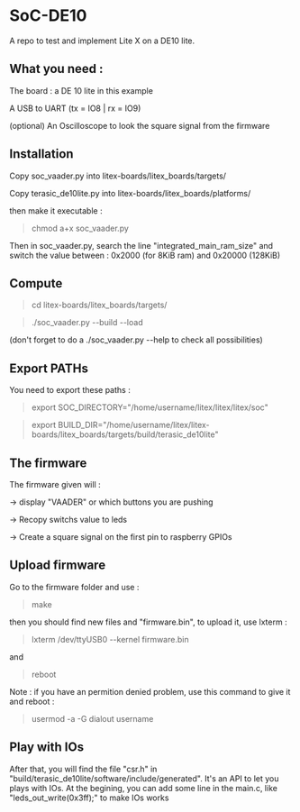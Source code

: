 # SoC-DE10

A repo to test and implement Lite X on a DE10 lite. 

## What you need : 

The board : a DE 10 lite in this example

A USB to UART (tx = IO8 | rx = IO9)

(optional) An Oscilloscope to look the square signal from the firmware

## Installation 

Copy soc_vaader.py into litex-boards/litex_boards/targets/

Copy terasic_de10lite.py into litex-boards/litex_boards/platforms/

then make it executable :

> chmod a+x soc_vaader.py

Then in soc_vaader.py, search the line "integrated_main_ram_size" and switch the value between : 0x2000 (for 8KiB ram) and 0x20000 (128KiB)

## Compute

> cd litex-boards/litex_boards/targets/

> ./soc_vaader.py --build --load 

(don't forget to do a ./soc_vaader.py --help to check all possibilities)

## Export PATHs

You need to export these paths : 

>export SOC_DIRECTORY="/home/username/litex/litex/litex/soc"

>export BUILD_DIR="/home/username/litex/litex-boards/litex_boards/targets/build/terasic_de10lite"
>
## The firmware

The firmware given will : 

-> display "VAADER" or which buttons you are pushing

-> Recopy switchs value to leds

-> Create a square signal on the first pin to raspberry GPIOs

## Upload firmware
Go to the firmware folder and use :

> make 

then you should find new files and "firmware.bin", to upload it, use lxterm :

> lxterm /dev/ttyUSB0 --kernel firmware.bin

and 

> reboot

Note : if you have an permition denied problem, use this command to give it and reboot : 

> usermod -a -G dialout username

## Play with IOs

After that, you will find the file "csr.h" in "build/terasic_de10lite/software/include/generated". It's an API to let you plays with IOs. 
At the begining, you can add some line in the main.c, like "leds_out_write(0x3ff);" to make IOs works
